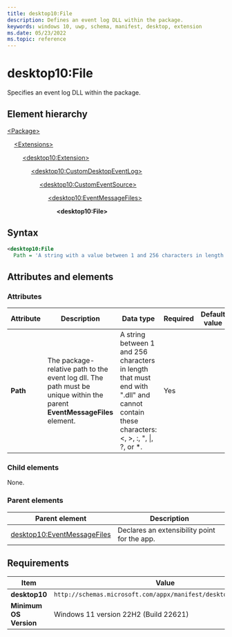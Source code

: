 ```yaml
---
title: desktop10:File
description: Defines an event log DLL within the package.
keywords: windows 10, uwp, schema, manifest, desktop, extension
ms.date: 05/23/2022
ms.topic: reference
---
```


# desktop10:File

Specifies an event log DLL within the package.

## Element hierarchy

[\<Package\>](element-package.md)

&nbsp;&nbsp;&nbsp;&nbsp;[\<Extensions\>](element-1-extensions.md)

&nbsp;&nbsp;&nbsp;&nbsp; &nbsp;&nbsp;&nbsp;&nbsp;[\<desktop10:Extension\>](element-desktop10-extension.md)

&nbsp;&nbsp;&nbsp;&nbsp; &nbsp;&nbsp;&nbsp;&nbsp; &nbsp;&nbsp;&nbsp;&nbsp;[\<desktop10:CustomDesktopEventLog\>](element-desktop10-customdesktopeventlog.md)

&nbsp;&nbsp;&nbsp;&nbsp; &nbsp;&nbsp;&nbsp;&nbsp; &nbsp;&nbsp;&nbsp;&nbsp; &nbsp;&nbsp;&nbsp;&nbsp;[\<desktop10:CustomEventSource\>](element-desktop10-customeventsource.md)

&nbsp;&nbsp;&nbsp;&nbsp; &nbsp;&nbsp;&nbsp;&nbsp; &nbsp;&nbsp;&nbsp;&nbsp; &nbsp;&nbsp;&nbsp;&nbsp; &nbsp;&nbsp;&nbsp;&nbsp;[\<desktop10:EventMessageFiles\>](element-desktop10-eventmessagefiles.md)

&nbsp;&nbsp;&nbsp;&nbsp; &nbsp;&nbsp;&nbsp;&nbsp; &nbsp;&nbsp;&nbsp;&nbsp; &nbsp;&nbsp;&nbsp;&nbsp; &nbsp;&nbsp;&nbsp;&nbsp; &nbsp;&nbsp;&nbsp;&nbsp;**\<desktop10:File\>**

## Syntax

```xml
<desktop10:File
  Path = 'A string with a value between 1 and 256 characters in length that must end with ".dll" and cannot contain these characters: <, >, :, ", |, ?, or *.' />
```

## Attributes and elements

### Attributes

| Attribute | Description | Data type | Required | Default value |
|-|-|-|-|-|
| **Path** | The package-relative path to the event log dll. The path must be unique within the parent **EventMessageFiles** element. | A string between 1 and 256 characters in length that must end with ".dll" and cannot contain these characters: <, >, :, ", &#124;, ?, or *. | Yes |  |

### Child elements

None.

### Parent elements

| Parent element | Description |
|-|-|
| [desktop10:EventMessageFiles](element-desktop10-eventmessagefiles.md) | Declares an extensibility point for the app. |

## Requirements

| Item  | Value  |
|--|--|
| **desktop10** | `http://schemas.microsoft.com/appx/manifest/desktop/windows10/10` |
| **Minimum OS Version** | Windows 11 version 22H2 (Build 22621) |
